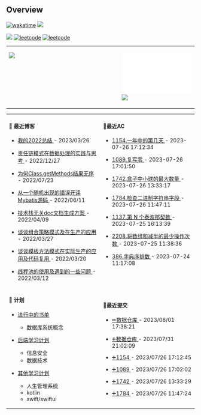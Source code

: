 
## Overview

[![wakatime](https://wakatime.com/badge/user/78591c59-95d5-4479-b2fc-988c35f31d59.svg)](https://wakatime.com/@78591c59-95d5-4479-b2fc-988c35f31d59) ![](https://gpvc.arturio.dev/0xcaffebabe)

![](https://img.shields.io/static/v1?label=LeetCode%20CN&message=0xcaffebabe&color=success) [![leetcode](https://img.shields.io/static/v1?label=Solved&message=861%20/%203413&color=success)](https://leetcode.cn/u/0xcaffebabe/) [![leetcode](https://img.shields.io/static/v1?label=Accepted&message=83.83%&color=success)](https://leetcode.cn/u/0xcaffebabe/)

<table border="0">
  <tr border="0">

  <td valign="top" width="60%">

  ![](https://github-readme-stats.vercel.app/api/wakatime?username=0xcaffebabe&layout=compact&langs_count=12&theme=dark&range=all_time)

  </td>

  <td valign="top" width="40%">

  ![](https://raw.githubusercontent.com/0xcaffebabe/github-stats/master/generated/overview.svg)
  ![](https://github-profile-summary-cards.vercel.app/api/cards/productive-time?username=0xcaffebabe&theme=github_dark&utcOffset=8)

  </td>
  </tr>

</table>

<table>

<tr>
<td valign="top" width="50%">

#### 📖 最近博客


* <a href="https://0xcaffebabe.github.io/%E4%BA%BA%E7%94%9F/2023/03/26/%E6%88%91%E7%9A%842022%E6%80%BB%E7%BB%93.html" target="_blank"> 我的2022总结 </a> - 2023/03/26 

    
* <a href="https://0xcaffebabe.github.io/%E8%AE%BE%E8%AE%A1%E6%A8%A1%E5%BC%8F/2022/12/27/%E8%B4%A3%E4%BB%BB%E9%93%BE%E6%A8%A1%E5%BC%8F%E5%9C%A8%E6%95%B0%E6%8D%AE%E5%A4%84%E7%90%86%E7%9A%84%E5%AE%9E%E8%B7%B5%E4%B8%8E%E6%80%9D%E8%80%83.html" target="_blank"> 责任链模式在数据处理的实践与思考 </a> - 2022/12/27 

    
* <a href="https://0xcaffebabe.github.io/jvm/2022/07/23/%E4%B8%BA%E4%BD%95Class.getMethods%E7%BB%93%E6%9E%9C%E6%97%A0%E5%BA%8F.html" target="_blank"> 为何Class.getMethods结果无序 </a> - 2022/07/23 

    
* <a href="https://0xcaffebabe.github.io/java/2022/06/11/%E4%BB%8E%E4%B8%80%E4%B8%AA%E9%9A%8F%E6%9C%BA%E5%87%BA%E7%8E%B0%E7%9A%84%E9%94%99%E8%AF%AF%E5%BC%80%E8%AF%BBMybatis%E6%BA%90%E7%A0%81.html" target="_blank"> 从一个随机出现的错误开读Mybatis源码 </a> - 2022/06/11 

    
* <a href="https://0xcaffebabe.github.io/%E6%97%A5%E5%B8%B8/2022/04/09/%E6%8A%80%E6%9C%AF%E6%A0%88%E6%97%A0%E5%85%B3doc%E6%96%87%E6%A1%A3%E7%94%9F%E6%88%90%E6%96%B9%E6%A1%88.html" target="_blank"> 技术栈无关doc文档生成方案 </a> - 2022/04/09 

    
* <a href="https://0xcaffebabe.github.io/%E8%AE%BE%E8%AE%A1%E6%A8%A1%E5%BC%8F/2022/03/27/%E8%B0%88%E8%B0%88%E7%BB%84%E5%90%88%E7%AD%96%E7%95%A5%E6%A8%A1%E5%BC%8F%E5%8F%8A%E5%9C%A8%E7%94%9F%E4%BA%A7%E7%9A%84%E5%BA%94%E7%94%A8.html" target="_blank"> 谈谈组合策略模式及在生产的应用 </a> - 2022/03/27 

    
* <a href="https://0xcaffebabe.github.io/%E8%AE%BE%E8%AE%A1%E6%A8%A1%E5%BC%8F/2022/03/20/%E8%B0%88%E8%B0%88%E6%A8%A1%E6%9D%BF%E6%96%B9%E6%B3%95%E6%A8%A1%E5%BC%8F%E5%9C%A8%E5%AE%9E%E9%99%85%E7%94%9F%E4%BA%A7%E7%9A%84%E5%BA%94%E7%94%A8%E5%8F%8A%E4%BB%A3%E7%A0%81%E5%A4%8D%E7%94%A8.html" target="_blank"> 谈谈模板方法模式在实际生产的应用及代码复用 </a> - 2022/03/20 

    
* <a href="https://0xcaffebabe.github.io/java/2022/03/12/%E7%BA%BF%E7%A8%8B%E6%B1%A0%E7%9A%84%E4%BD%BF%E7%94%A8%E5%8F%8A%E9%81%87%E5%88%B0%E7%9A%84%E4%B8%80%E4%BA%9B%E9%97%AE%E9%A2%98.html" target="_blank"> 线程池的使用及遇到的一些问题 </a> - 2022/03/12 

        

</td>

<td valign="top" width="50%">

#### 🔋最近AC


  * <a href="https://leetcode.cn/submissions/detail/450430498" target="_blank"> 1154.一年中的第几天 </a> - 2023-07-26 17:12:34 

    
  * <a href="https://leetcode.cn/submissions/detail/450425946" target="_blank"> 1089.复写零 </a> - 2023-07-26 17:01:50 

    
  * <a href="https://leetcode.cn/submissions/detail/450345886" target="_blank"> 1742.盒子中小球的最大数量 </a> - 2023-07-26 13:33:17 

    
  * <a href="https://leetcode.cn/submissions/detail/450327480" target="_blank"> 1784.检查二进制字符串字段 </a> - 2023-07-26 11:47:11 

    
  * <a href="https://leetcode.cn/submissions/detail/450065648" target="_blank"> 1137.第 N 个泰波那契数 </a> - 2023-07-25 16:13:39 

    
  * <a href="https://leetcode.cn/submissions/detail/449979250" target="_blank"> 2208.将数组和减半的最少操作次数 </a> - 2023-07-25 11:38:36 

    
  * <a href="https://leetcode.cn/submissions/detail/449643418" target="_blank"> 386.字典序排数 </a> - 2023-07-24 11:17:08 

    

</td>

</tr>

<tr>

<td valign="top" width="50%">

#### 📝 计划

- [进行中的书单](https://github.com/users/0xcaffebabe/projects/4)
  - 数据库系统概念


- [后端学习计划](https://github.com/users/0xcaffebabe/projects/1)
  - 信息安全
  - 数据技术


- [其他学习计划](https://github.com/users/0xcaffebabe/projects/3)
  - 人生管理系统
  - kotlin
  - swift/swiftui


<td>

#### 🌴最近提交


  * <a href="https://github.com/0xcaffebabe/note/commit/ec12b06092749c290408b1c38337ef8d95923c6e" target="_blank"> ✏数据仓库 </a> - 2023/08/01 17:38:21 

    
  * <a href="https://github.com/0xcaffebabe/note/commit/f9747e3bce8605c17f75c9fb7216ca3a8f02907b" target="_blank"> ➕数据仓库 </a> - 2023/07/31 21:02:09 

    
  * <a href="https://github.com/0xcaffebabe/leetcode/commit/d6ca395e477226d064a7666d93c08a1361920b1d" target="_blank"> ➕1154 </a> - 2023/07/26 17:12:45 

    
  * <a href="https://github.com/0xcaffebabe/leetcode/commit/bcde644def645dc03cdf0ad2045813ca6b136df9" target="_blank"> ➕1089 </a> - 2023/07/26 17:02:02 

    
  * <a href="https://github.com/0xcaffebabe/leetcode/commit/1b463ad4064e37743eb00116050ca8ddee5fb6c6" target="_blank"> ➕1742 </a> - 2023/07/26 13:33:29 

    
  * <a href="https://github.com/0xcaffebabe/leetcode/commit/350cba026e44f9f74f5b24ecbb56382cfc8fafd3" target="_blank"> ➕1784 </a> - 2023/07/26 11:47:24 

    

</td>

</tr>

</table>

